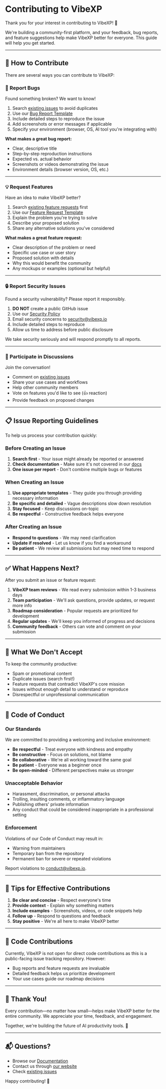 # Contributing to VibeXP

Thank you for your interest in contributing to VibeXP! 🎉

We're building a community-first platform, and your feedback, bug reports, and feature suggestions help make VibeXP better for everyone. This guide will help you get started.

---

## 🤝 How to Contribute

There are several ways you can contribute to VibeXP:

### 🐛 Report Bugs

Found something broken? We want to know!

1. Search [existing issues](https://github.com/shaharia-lab/vibexp/issues) to avoid duplicates
2. Use our [Bug Report Template](https://github.com/shaharia-lab/vibexp/issues/new?template=bug_report.md)
3. Include detailed steps to reproduce the issue
4. Add screenshots or error messages if applicable
5. Specify your environment (browser, OS, AI tool you're integrating with)

**What makes a great bug report:**
- Clear, descriptive title
- Step-by-step reproduction instructions
- Expected vs. actual behavior
- Screenshots or videos demonstrating the issue
- Environment details (browser version, OS, etc.)

---

### 💡 Request Features

Have an idea to make VibeXP better?

1. Search [existing feature requests](https://github.com/shaharia-lab/vibexp/issues?q=is%3Aissue+label%3Aenhancement) first
2. Use our [Feature Request Template](https://github.com/shaharia-lab/vibexp/issues/new?template=feature_request.md)
3. Explain the problem you're trying to solve
4. Describe your proposed solution
5. Share any alternative solutions you've considered

**What makes a great feature request:**
- Clear description of the problem or need
- Specific use case or user story
- Proposed solution with details
- Why this would benefit the community
- Any mockups or examples (optional but helpful)

---

### 🔒 Report Security Issues

Found a security vulnerability? Please report it responsibly.

1. **DO NOT** create a public GitHub issue
2. Use our [Security Policy](https://github.com/shaharia-lab/vibexp/security/policy)
3. Email security concerns to [security@vibexp.io](mailto:security@vibexp.io)
4. Include detailed steps to reproduce
5. Allow us time to address before public disclosure

We take security seriously and will respond promptly to all reports.

---

### 💬 Participate in Discussions

Join the conversation!

- Comment on [existing issues](https://github.com/shaharia-lab/vibexp/issues)
- Share your use cases and workflows
- Help other community members
- Vote on features you'd like to see (👍 reaction)
- Provide feedback on proposed changes

---

## 📋 Issue Reporting Guidelines

To help us process your contribution quickly:

### Before Creating an Issue

1. **Search first** - Your issue might already be reported or answered
2. **Check documentation** - Make sure it's not covered in our [docs](https://vibexp.io/docs)
3. **One issue per report** - Don't combine multiple bugs or features

### When Creating an Issue

1. **Use appropriate templates** - They guide you through providing necessary information
2. **Be specific and detailed** - Vague descriptions slow down resolution
3. **Stay focused** - Keep discussions on-topic
4. **Be respectful** - Constructive feedback helps everyone

### After Creating an Issue

- **Respond to questions** - We may need clarification
- **Update if resolved** - Let us know if you find a workaround
- **Be patient** - We review all submissions but may need time to respond

---

## ✅ What Happens Next?

After you submit an issue or feature request:

1. **VibeXP team reviews** - We read every submission within 1-3 business days
2. **Team participation** - We'll ask questions, provide updates, or request more info
3. **Roadmap consideration** - Popular requests are prioritized for development
4. **Regular updates** - We'll keep you informed of progress and decisions
5. **Community feedback** - Others can vote and comment on your submission

---

## 🚫 What We Don't Accept

To keep the community productive:

- Spam or promotional content
- Duplicate issues (search first!)
- Feature requests that contradict VibeXP's core mission
- Issues without enough detail to understand or reproduce
- Disrespectful or unprofessional communication

---

## 📜 Code of Conduct

### Our Standards

We are committed to providing a welcoming and inclusive environment:

- **Be respectful** - Treat everyone with kindness and empathy
- **Be constructive** - Focus on solutions, not blame
- **Be collaborative** - We're all working toward the same goal
- **Be patient** - Everyone was a beginner once
- **Be open-minded** - Different perspectives make us stronger

### Unacceptable Behavior

- Harassment, discrimination, or personal attacks
- Trolling, insulting comments, or inflammatory language
- Publishing others' private information
- Any conduct that could be considered inappropriate in a professional setting

### Enforcement

Violations of our Code of Conduct may result in:
- Warning from maintainers
- Temporary ban from the repository
- Permanent ban for severe or repeated violations

Report violations to [conduct@vibexp.io](mailto:conduct@vibexp.io).

---

## 🎯 Tips for Effective Contributions

1. **Be clear and concise** - Respect everyone's time
2. **Provide context** - Explain why something matters
3. **Include examples** - Screenshots, videos, or code snippets help
4. **Follow up** - Respond to questions and feedback
5. **Stay positive** - We're all here to make VibeXP better

---

## 💪 Code Contributions

Currently, VibeXP is not open for direct code contributions as this is a public-facing issue tracking repository. However:

- Bug reports and feature requests are invaluable
- Detailed feedback helps us prioritize development
- Your use cases guide our roadmap decisions

---

## 🙏 Thank You!

Every contribution—no matter how small—helps make VibeXP better for the entire community. We appreciate your time, feedback, and engagement.

Together, we're building the future of AI productivity tools. 🚀

---

## 📬 Questions?

- Browse our [Documentation](https://vibexp.io/docs)
- Contact us through [our website](https://vibexp.io/contact)
- Check [existing issues](https://github.com/shaharia-lab/vibexp/issues)

Happy contributing! 🎉

